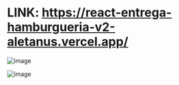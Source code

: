 # LINK: https://react-entrega-hamburgueria-v2-aletanus.vercel.app/

<!-- ![image](https://user-images.githubusercontent.com/106698505/222589897-e5689451-d0e2-462c-93df-54dedab18fce.png) -->
![image](https://user-images.githubusercontent.com/106698505/222623438-d6f12ac9-73e0-4783-9800-6e63d865722b.png)

![image](https://user-images.githubusercontent.com/106698505/222622826-b225e5b7-9f81-4d1d-886c-c8edb21c36d3.png)
